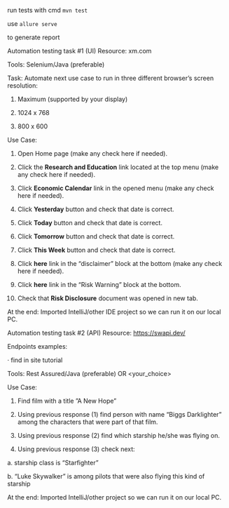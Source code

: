 run tests with cmd 
`mvn test`

use `allure serve` 

to generate report

Automation testing task #1 (UI) Resource: xm.com

Tools: Selenium/Java (preferable) 

Task: Automate next use case to run in three different browser’s screen resolution:

1) Maximum (supported by your display)

2) 1024 x 768

3) 800 x 600

Use Case:
1. Open Home page (make any check here if needed).

2. Click the **Research and Education** link located at the top menu (make any check here if needed).

3. Click **Economic Calendar** link in the opened menu (make any check here if needed).

4. Click **Yesterday** button and check that date is correct.

5. Click **Today** button and check that date is correct.

6. Click **Tomorrow** button and check that date is correct.

7. Click **This Week** button and check that date is correct.

8. Click **here** link in the “disclaimer” block at the bottom (make any check here if needed).

9. Click **here** link in the “Risk Warning” block at the bottom.

10. Check that **Risk Disclosure** document was opened in new tab.

At the end: Imported IntelliJ/other IDE project so we can run it on our local PC.

Automation testing task #2 (API) Resource: https://swapi.dev/

Endpoints examples:

· find in site tutorial

Tools: Rest Assured/Java (preferable) OR <your_choice>

Use Case:

1. Find film with a title ”A New Hope”

2. Using previous response (1) find person with name “Biggs Darklighter” among the characters that were part of that film.

3. Using previous response (2) find which starship he/she was flying on.

4. Using previous response (3) check next:

a. starship class is “Starfighter”

b. “Luke Skywalker” is among pilots that were also flying this kind of starship

At the end: Imported IntelliJ/other project so we can run it on our local PC.